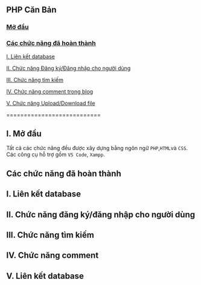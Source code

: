 
## PHP Căn Bản

### [Mở đầu](#Modau)

### [Các chức năng đã hoàn thành](#cacchucnang)

[I. Liên kết database](#1)

[II. Chức năng Đăng ký/Đăng nhập cho người dùng](#2)
	
[III. Chức năng tìm kiếm](#3)

[IV. Chức năng comment trong blog](#4)

[V. Chức năng Upload/Download file](#5)

===========================

<a name="Modau"></a>
## I. Mở đầu
Tất cả các chức năng đều được xây dựng bằng ngôn ngữ `PHP`,`HTML`và `CSS`. Các công cụ hỗ trợ gồm `VS Code`, `Xampp`. 
<a name="cacchucnang"></a>
## Các chức năng đã hoàn thành

<a name="1"></a>
## I. Liên kết database

<a name="2"></a>
## II. Chức năng đăng ký/đăng nhập cho người dùng

<a name="3"></a>
## III. Chức năng tìm kiếm 

<a name="4"></a>
## IV. Chức năng comment

<a name="5"></a>
## V. Liên kết database
